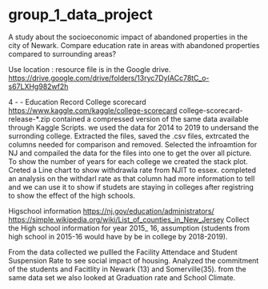 # group_1_data_project
A study about the socioeconomic impact of abandoned properties in the city of Newark. 
Compare education rate in areas with abandoned properties compared to surrounding areas?

Use location : resource file is in the Google drive. 
https://drive.google.com/drive/folders/13ryc7DyIACc78tC_o-s67LXHg982wf2h


4 -  - Education Record 
College scorecard 
https://www.kaggle.com/kaggle/college-scorecard
college-scorecard-release-*.zip contained a compressed version of the same data available through Kaggle Scripts.
we used the data for 2014 to 2019 to undersand the surronding college. 
Extracted the files, saved the .csv files, extrcated the columns needed for comparison and removed. Selected the infroamtion for NJ and compailed the data for the files into one to get the over all picture.  To show the number of years for each college we created the stack plot. Creted a Line chart to show withdrawla rate from NJIT to essex. completed an analysis on the withdarl rate as that column had more information to tell and we can use it to show if studets are staying in colleges after registring to show the effect of the high schools. 


Higschool information 
https://nj.gov/education/administrators/
https://simple.wikipedia.org/wiki/List_of_counties_in_New_Jersey
Collect the High school information for year 2015_ 16, assumption (students from high school in 2015-16 would have by be in college by 2018-2019). 

From the data collected we pullled the Facility Attendace and Student Suspension Rate to see social impact of housing.
Analyzed the commitment of the students and Facitlity in Newark (13) and Somerville(35). from the same data set we also looked at Graduation rate and School Climate.


